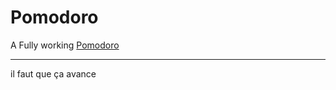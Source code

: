 # Pomodoro
A Fully working [Pomodoro](https://vassilyd.github.io/Pomodoro/)

----

il faut que ça avance
